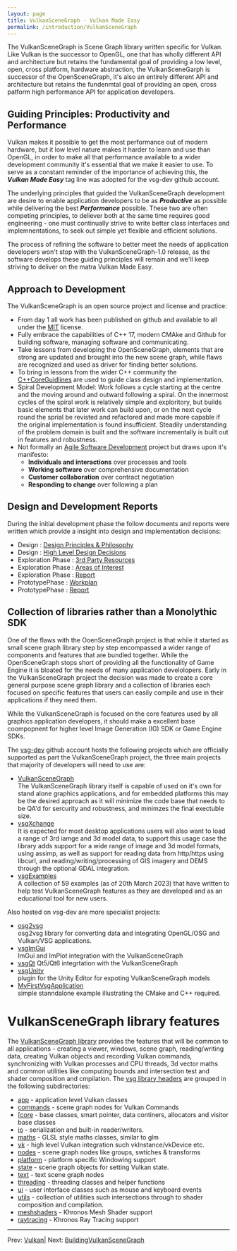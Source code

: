 ```yaml
---
layout: page
title: VulkanSceneGraph - Vulkan Made Easy
permalink: /introduction/VulkanSceneGraph
---
```


The VulkanSceneGraph is Scene Graph library written specific for Vulkan. Like Vulkan is the successor to OpenGL, one that has wholly different API and architecture but retains the fundamental goal of providing a low level, open, cross platform, hardware abstraction, the VulkanSceneGarph is successor of the OpenSceneGraph, it's also an entirely different API and architecture but retains the fundenmtal goal of providing an open, cross patform high performance API for application developers.

## Guiding Principles: Productivity and Performance

Vulkan makes it possible to get the most performance out of modern hardware, but it low level nature makes it harder to learn and use than OpenGL, in order to make all that performance available to a wider development community it's essential that we make it easier to use. To serve as a constant reminder of the importance of achieving this, the ***Vulkan Made Easy*** tag line was adopted for the vsg-dev github account.

The underlying principles that guided the VulkanSceneGraph development are desire to enable application developers to be as ***Productive*** as possible while delivering the best ***Performance*** possible.  These two are often competing principles, to deliever both at the same time requires good engineering - one must continually strive to write better class interfaces and implemnentations, to seek out simple yet flexible and efficient solutions.

The process of refining the software to better meet the needs of application developers won't stop with the VulkanSceneGraph-1.0 release, as the software develops these guiding principles will remain and we'll keep striving to deliver on the matra Vulkan Made Easy.

## Approach to Development

The VulkanSceneGraph is an open source project and license and practice:
* From day 1 all work has been published on github and available to all under the [MIT](https://github.com/vsg-dev/VulkanSceneGraph/blob/master/LICENSE.md) license.
* Fully embrace the capabilities of C++ 17, modern CMAke and Github for building software, managing software and communicating.
* Take lessons from developing the OpenSceneGraph, elements that are strong are updated and brought into the new scene graph, while flaws are recognized and used as driver for finding better solutions.
* To bring in lessons from the wider C++ community the [C++CoreGuidlines](https://isocpp.github.io/CppCoreGuidelines/CppCoreGuidelines) are used to guide class design and implementation.
* Spiral Development Model:
Work follows a cycle starting at the centre and the moving around and outward following a spiral. On the innermost cycles of the spiral work is relatively simple and exploritory, but builds basic elements that later work can build upon, or on the next cycle round the sprial be revisted and refactored and made more capable if the original implementation is found insufficient. Steadily understanding of the problem domain is built and the software incrementally is built out in features and robustness.
* Not formally an [Agile Software Development](https://en.wikipedia.org/wiki/Agile_software_development) project but draws upon it's manifesto:
    * **Individuals and interactions** over processes and tools
    * **Working software** over comprehensive documentation
    * **Customer collaboration** over contract negotiation
    * **Responding to change** over following a plan

## Design and Development Reports

During the initial development phase the follow documents and reports were written which provide a insight into design and implementation decisions:

* Design : [Design Principles & Philosophy](docs/Design/DesignPrinciplesAndPhilosophy.md)
* Design : [High Level Design Decisions](docs/Design/HighLevelDesignDecisions.md)
* Exploration Phase : [3rd Party Resources](docs/ExplorationPhase/3rdPartyResources.md)
* Exploration Phase : [Areas of Interest](docs/ExplorationPhase/AreasOfInterest.md)
* Exploration Phase : [Report](docs/ExplorationPhase/VulkanSceneGraphExplorationPhaseReport.md)
* PrototypePhase : [Workplan](docs/PrototypePhase/Workplan.md)
* PrototypePhase : [Report](docs/PrototypePhase/PrototypePhaseReport.md)

## Collection of libraries rather than a Monolythic SDK

One of the flaws with the OoenSceneGraph project is that while it started as small scene graph library step by step encompassed a wider range of components and features that are bundled together. While the OpenSceneGraph stops short of providing all the functionality of Game Engine it is bloated for the needs of many application develolopers.  Early in the VulkanSceneGraph project the decision was made to create a core general purpose scene graph library and a collection of libraries each focused on specific features that users can easily compile and use in their applications if they need them.

While the VulkanSceneGraph is focused on the core features used by all graphics application developers, it should make a excellent base coompopnent for higher level Image Generation (IG) SDK or Game Engine SDKs.

The [vsg-dev](https://github.com/vsg-dev) github account hosts the following projects which are officially supported as part the VulkanSceneGraph project, the three main projects that majority of developers will need to use are:
* [VulkanSceneGraph](https://github.com/vsg-dev/VulkanSceneGraph)  
The VulkanSceneGraph library itself is capable of used on it's own for stand alone graphics applications, and for embedded platforms this may be the desired approach as it will minimize the code base that needs to be QA'd for sercurity and robustness, and minimzes the final exectuble size.
* [vsgXchange](https://github.com/vsg-dev/vsgXchange)  
It is expected for most desktop applications users will also want to load a range of 3rd iamge and 3d model data, to support this usage case the  library adds support for a wide range of image and 3d model formats, using assimp, as well as support for reading data from http/https using libcurl, and reading/writing/processing of GIS imagery and DEMS through the optional GDAL integration.
* [vsgExamples](https://github.com/vsg-dev/vsgExamples)  
A collection of 59 examples (as of 20th March 2023) that have written to help test VulkanSceneGraph features as they are developed and as an educational tool for new users.

Also hosted on vsg-dev are more specialist projects:

* [osg2vsg](https://github.com/vsg-dev/osg2vsg)  
osg2vsg library for converting data and integrating OpenGL/OSG and Vulkan/VSG applications.
* [vsgImGui](https://github.com/vsg-dev/vsgImGui)  
ImGui and ImPlot integration with the VulkanSceneGraph
* [vsgQt](https://github.com/vsg-dev/vsgQt)
Qt5/Qt6 integrtation with the VulkanSceneGraph
* [vsgUnity](https://github.com/vsg-dev/vsgUnity)  
plugin for the Unity Editor for expoting VulkanSceneGraph models
* [MyFirstVsgApplication](https://github.com/vsg-dev/MyFirstVsgApplication)  
simple stanndalone example illustrating the CMake and C++ required.


# VulkanSceneGraph library features

The [VulkanSceneGraph library](https://github.com/vsg-dev/VulkanSceneGraph/) provides the features that will be common to all applications - creating a viewer, windows, scene graph, reading/writing data, creating Vulkan objects and recording Vulkan commands, synchronizing with Vulkan processes and CPU threads, 3d vector maths and common utilities like computing bounds and intersection test and shader composition and cmpilation. The [vsg library headers](https://github.com/vsg-dev/VulkanSceneGraph/tree/master/include/vsg) are grouped in the following subdirectories:

* [app](https://github.com/vsg-dev/VulkanSceneGraph/tree/master/include/vsg/app) - application level Vulkan classes
* [commands](https://github.com/vsg-dev/VulkanSceneGraph/tree/master/include/vsg/commands) - scene graph nodes for Vulkan Commands
* [[core](https://github.com/vsg-dev/VulkanSceneGraph/tree/master/include/vsg/core) - base classes, smart pointer, data continers, allocators and visitor base classes
* [io](https://github.com/vsg-dev/VulkanSceneGraph/tree/master/include/vsg/io) - serialization and built-in reader/writers.
* [maths](https://github.com/vsg-dev/VulkanSceneGraph/tree/master/include/vsg/maths) - GLSL style maths classes, similar to glm
* [vk](https://github.com/vsg-dev/VulkanSceneGraph/tree/master/include/vsg/vk) - high level Vulkan integration such vkInstance/vkDevice etc.
* [nodes](https://github.com/vsg-dev/VulkanSceneGraph/tree/master/include/vsg/) - scene graph nodes like groups, swtiches & transforms
* [platform](https://github.com/vsg-dev/VulkanSceneGraph/tree/master/include/vsg/platform) - platform specific Windowing support
* [state](https://github.com/vsg-dev/VulkanSceneGraph/tree/master/include/vsg/state) - scene graph objects for setting Vulkan state.
* [text](https://github.com/vsg-dev/VulkanSceneGraph/tree/master/include/vsg/text) - text scene graph nodes
* [threading](https://github.com/vsg-dev/VulkanSceneGraph/tree/master/include/vsg/threading) - threading classes and helper functions
* [ui](https://github.com/vsg-dev/VulkanSceneGraph/tree/master/include/vsg/ui) - user interface classes such as mouse and keyboard events
* [utils](https://github.com/vsg-dev/VulkanSceneGraph/tree/master/include/vsg/utils) - collection of utilities such intersections through to shader composition and compilation.
* [meshshaders](https://github.com/vsg-dev/VulkanSceneGraph/tree/master/include/vsg/meshshaders) - Khronos Mesh Shader support
* [raytracing](https://github.com/vsg-dev/VulkanSceneGraph/tree/master/include/vsg/raytracing) - Khronos Ray Tracing support

---

 Prev: [Vulkan](Vulkan.md)| Next: [BuildingVulkanSceneGraph](BuildingVulkanSceneGraph.md)
